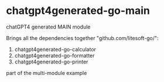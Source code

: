 # chatgpt4generated-go-main
chatGPT4 generated MAIN module

Brings all the dependencies together "github.com/litesoft-go/":
1. chatgpt4generated-go-calculator
2. chatgpt4generated-go-formatter
3. chatgpt4generated-go-printer

part of the multi-module example
